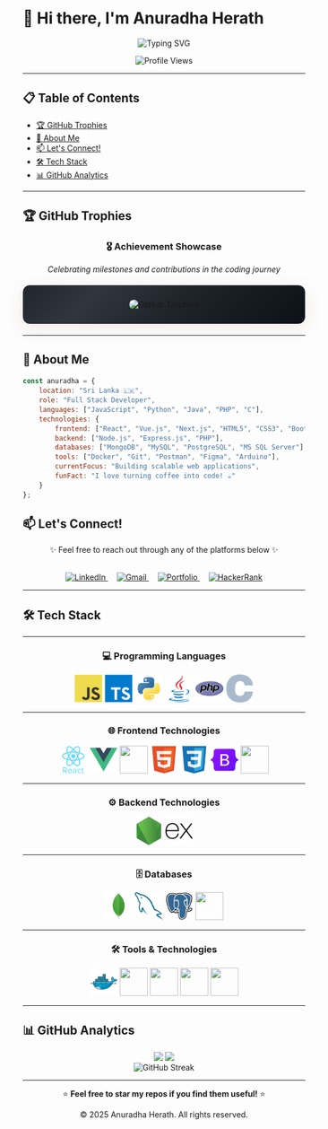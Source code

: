 # 👋 Hi there, I'm **Anuradha Herath**

<div align="center">
  <img src="https://readme-typing-svg.herokuapp.com?font=Fira+Code&size=32&duration=2800&pause=2000&color=A855F7&center=true&vCenter=true&width=940&lines=A+Passionate+Full+Stack+Developer;From+Beautiful+Sri+Lanka+🇱🇰;Always+Learning+%26+Building+Amazing+Things!" alt="Typing SVG" />
</div>

<div align="center">
  
  ![Profile Views](https://komarev.com/ghpvc/?username=anuradha-herath&label=Profile%20views&color=blueviolet&style=for-the-badge)
</div>

---

## 📋 Table of Contents
- [🏆 GitHub Trophies](#-github-trophies)
- [🚀 About Me](#-about-me)
- [📫 Let's Connect!](#-lets-connect)
- [🛠️ Tech Stack](#️-tech-stack)
- [📊 GitHub Analytics](#-github-analytics)

---

## 🏆 GitHub Trophies

<div align="center">
  <h3>🎖️ Achievement Showcase</h3>
  <p><em>Celebrating milestones and contributions in the coding journey</em></p>
  
  <div style="background: linear-gradient(135deg, #21262d 0%, #30363d 25%, #21262d 50%, #161b22 75%, #0d1117 100%); border: 1px solid #30363d; padding: 25px; border-radius: 12px; margin: 20px 0; box-shadow: 0 8px 32px rgba(139, 69, 19, 0.1);">
    <img src="https://github-profile-trophy.vercel.app/?username=anuradha-herath&theme=darkhub&no-frame=false&no-bg=true&margin-w=4&margin-h=4&column=4&row=2" alt="GitHub Trophies" style="border-radius: 8px;" />
  </div>
  
</div>

---

## 🚀 About Me

```javascript
const anuradha = {
    location: "Sri Lanka 🇱🇰",
    role: "Full Stack Developer",
    languages: ["JavaScript", "Python", "Java", "PHP", "C"],
    technologies: {
        frontend: ["React", "Vue.js", "Next.js", "HTML5", "CSS3", "Bootstrap", "Tailwind CSS"],
        backend: ["Node.js", "Express.js", "PHP"],
        databases: ["MongoDB", "MySQL", "PostgreSQL", "MS SQL Server"],
        tools: ["Docker", "Git", "Postman", "Figma", "Arduino"],
        currentFocus: "Building scalable web applications",
        funFact: "I love turning coffee into code! ☕️"
    }
};
```

## 📫 Let's Connect!  

<div align="center">

✨ Feel free to reach out through any of the platforms below ✨  

<br/>

<a href="https://linkedin.com/in/anuradha-herath-4473372b2" target="_blank">
  <img src="https://img.icons8.com/color/96/000000/linkedin.png" width="60" alt="LinkedIn"/>
</a>
&nbsp;&nbsp;&nbsp;
<a href="mailto:anuradhaherath2001@gmail.com" target="_blank">
  <img src="https://img.icons8.com/color/96/000000/gmail.png" width="60" alt="Gmail"/>
</a>
&nbsp;&nbsp;&nbsp;
<a href="https://herathanuradha.vercel.app/" target="_blank">
  <img src="https://img.icons8.com/color/96/000000/portfolio.png" width="60" alt="Portfolio"/>
</a>
&nbsp;&nbsp;&nbsp;
<a href="https://www.hackerrank.com/anuradhaherath21" target="_blank">
  <img src="https://img.icons8.com/external-tal-revivo-color-tal-revivo/96/000000/external-hackerrank-is-a-technology-company-that-focuses-on-competitive-programming-logo-color-tal-revivo.png" width="60" alt="HackerRank"/>
</a>

</div>

---

## 🛠️ Tech Stack  

<div align="center">

---

### 💻 Programming Languages  
<p align="center">  
  <a href="https://developer.mozilla.org/en-US/docs/Web/JavaScript" title="JavaScript"><img src="https://raw.githubusercontent.com/devicons/devicon/master/icons/javascript/javascript-original.svg" width="50" height="50"/></a>
  <a href="https://www.typescriptlang.org/" title="TypeScript"><img src="https://raw.githubusercontent.com/devicons/devicon/master/icons/typescript/typescript-original.svg" width="50" height="50"/></a>
  <a href="https://www.python.org" title="Python"><img src="https://raw.githubusercontent.com/devicons/devicon/master/icons/python/python-original.svg" width="50" height="50"/></a>
  <a href="https://www.java.com" title="Java"><img src="https://raw.githubusercontent.com/devicons/devicon/master/icons/java/java-original.svg" width="50" height="50"/></a>
  <a href="https://www.php.net" title="PHP"><img src="https://raw.githubusercontent.com/devicons/devicon/master/icons/php/php-original.svg" width="50" height="50"/></a>
  <a href="https://www.cprogramming.com/" title="C"><img src="https://raw.githubusercontent.com/devicons/devicon/master/icons/c/c-original.svg" width="50" height="50"/></a>
</p>

---

### 🌐 Frontend Technologies  
<p align="center">  
  <a href="https://reactjs.org/" title="React"><img src="https://raw.githubusercontent.com/devicons/devicon/master/icons/react/react-original-wordmark.svg" width="50" height="50"/></a>
  <a href="https://vuejs.org/" title="Vue.js"><img src="https://raw.githubusercontent.com/devicons/devicon/master/icons/vuejs/vuejs-original.svg" width="50" height="50"/></a>
  <a href="https://nextjs.org/" title="Next.js"><img src="https://cdn.worldvectorlogo.com/logos/nextjs-2.svg" width="50" height="50"/></a>
  <a href="https://www.w3.org/html/" title="HTML5"><img src="https://raw.githubusercontent.com/devicons/devicon/master/icons/html5/html5-original.svg" width="50" height="50"/></a>
  <a href="https://www.w3schools.com/css/" title="CSS3"><img src="https://raw.githubusercontent.com/devicons/devicon/master/icons/css3/css3-original.svg" width="50" height="50"/></a>
  <a href="https://getbootstrap.com" title="Bootstrap"><img src="https://raw.githubusercontent.com/devicons/devicon/master/icons/bootstrap/bootstrap-original.svg" width="50" height="50"/></a>
  <a href="https://tailwindcss.com/" title="TailwindCSS"><img src="https://www.vectorlogo.zone/logos/tailwindcss/tailwindcss-icon.svg" width="50" height="50"/></a>
</p>

---

### ⚙️ Backend Technologies  
<p align="center">  
  <a href="https://nodejs.org" title="Node.js"><img src="https://raw.githubusercontent.com/devicons/devicon/master/icons/nodejs/nodejs-original.svg" width="50" height="50"/></a>
  <a href="https://expressjs.com" title="Express.js"><img src="https://raw.githubusercontent.com/devicons/devicon/master/icons/express/express-original.svg" width="50" height="50"/></a>
</p>

---

### 🗄️ Databases  
<p align="center">  
  <a href="https://www.mongodb.com/" title="MongoDB"><img src="https://raw.githubusercontent.com/devicons/devicon/master/icons/mongodb/mongodb-original.svg" width="50" height="50"/></a>
  <a href="https://www.mysql.com/" title="MySQL"><img src="https://raw.githubusercontent.com/devicons/devicon/master/icons/mysql/mysql-original.svg" width="50" height="50"/></a>
  <a href="https://www.postgresql.org" title="PostgreSQL"><img src="https://raw.githubusercontent.com/devicons/devicon/master/icons/postgresql/postgresql-original.svg" width="50" height="50"/></a>
  <a href="https://www.microsoft.com/en-us/sql-server" title="MS SQL Server"><img src="https://www.svgrepo.com/show/303229/microsoft-sql-server-logo.svg" width="50" height="50"/></a>
</p>

---

### 🛠️ Tools & Technologies  
<p align="center">  
  <a href="https://www.docker.com/" title="Docker"><img src="https://raw.githubusercontent.com/devicons/devicon/master/icons/docker/docker-original.svg" width="50" height="50"/></a>
  <a href="https://git-scm.com/" title="Git"><img src="https://www.vectorlogo.zone/logos/git-scm/git-scm-icon.svg" width="50" height="50"/></a>
  <a href="https://postman.com" title="Postman"><img src="https://www.vectorlogo.zone/logos/getpostman/getpostman-icon.svg" width="50" height="50"/></a>
  <a href="https://www.figma.com/" title="Figma"><img src="https://www.vectorlogo.zone/logos/figma/figma-icon.svg" width="50" height="50"/></a>
  <a href="https://www.arduino.cc/" title="Arduino"><img src="https://cdn.worldvectorlogo.com/logos/arduino-1.svg" width="50" height="50"/></a>
</p>

---

</div>

## 📊 GitHub Analytics

<div align="center">
  
  <img height="180em" src="https://github-readme-stats.vercel.app/api?username=anuradha-herath&show_icons=true&theme=radical&include_all_commits=true&count_private=true"/>
  <img height="180em" src="https://github-readme-stats.vercel.app/api/top-langs/?username=anuradha-herath&layout=compact&langs_count=8&theme=radical"/>
  
</div>

<div align="center">
  <img src="https://github-readme-streak-stats.herokuapp.com/?user=anuradha-herath&theme=radical" alt="GitHub Streak" />
</div>

---

<div align="center">
  <p>⭐ <strong>Feel free to star my repos if you find them useful!</strong> ⭐</p>
  <p>© 2025 Anuradha Herath. All rights reserved.</p>
</div>

